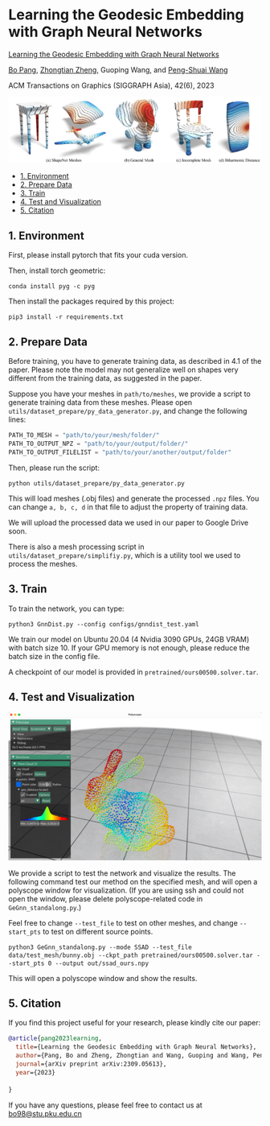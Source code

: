 # Learning the Geodesic Embedding with Graph Neural Networks


[Learning the Geodesic Embedding with Graph Neural Networks](https://arxiv.org/abs/2309.05613)

[Bo Pang](https://github.com/skinboC), [Zhongtian Zheng](https://github.com/zzttzz), Guoping Wang, and [Peng-Shuai Wang](https://wang-ps.github.io/)

ACM Transactions on Graphics (SIGGRAPH Asia), 42(6), 2023

![](img/teaser.png)

- [1. Environment](#1-environment)
- [2. Prepare Data](#2-prepare-data)
- [3. Train](#3-train)
- [4. Test and Visualization](#4-test-and-visualization)
- [5. Citation](#5-citation)

## 1. Environment

First, please install pytorch that fits your cuda version.

Then, install torch geometric:

```
conda install pyg -c pyg 
```

Then install the packages required by this project:

```
pip3 install -r requirements.txt
```

## 2. Prepare Data

Before training, you have to generate training data, as described in 4.1 of the paper. Please note the model may not generalize well on shapes very different from the training data, as suggested in the paper.

Suppose you have your meshes in `path/to/meshes`, we provide a script to generate training data from these meshes. Please open `utils/dataset_prepare/py_data_generator.py`, and change the following lines:

```python
PATH_TO_MESH = "path/to/your/mesh/folder/"
PATH_TO_OUTPUT_NPZ = "path/to/your/output/folder/"
PATH_TO_OUTPUT_FILELIST = "path/to/your/another/output/folder"
```

Then, please run the script:

```
python utils/dataset_prepare/py_data_generator.py
```

This will load meshes (.obj files) and generate the processed `.npz` files. You can change `a, b, c, d` in that file to adjust the property of training data.

We will upload the processed data we used in our paper to Google Drive soon.

There is also a mesh processing script in `utils/dataset_prepare/simplifiy.py`, which is a utility tool we used to process the meshes.

## 3. Train

To train the network, you can type:

```shell
python3 GnnDist.py --config configs/gnndist_test.yaml
```

We train our model on Ubuntu 20.04 (4 Nvidia 3090 GPUs, 24GB VRAM) with batch size 10. If your GPU memory is not enough, please reduce the batch size in the config file.

A checkpoint of our model is provided in `pretrained/ours00500.solver.tar`.

## 4. Test and Visualization

![](img/bunny.jpg)

We provide a script to test the network and visualize the results. The following command test our method on the specified mesh, and will open a polyscope window for visualization. (If you are using ssh and could not open the window, please delete polyscope-related code in `GeGnn_standalong.py`.)

Feel free to change `--test_file` to test on other meshes, and change `--start_pts` to test on different source points.

```shell
python3 GeGnn_standalong.py --mode SSAD --test_file data/test_mesh/bunny.obj --ckpt_path pretrained/ours00500.solver.tar --start_pts 0 --output out/ssad_ours.npy
```

This will open a polyscope window and show the results. 

## 5. Citation

If you find this project useful for your research, please kindly cite our paper:

```bibtex 
@article{pang2023learning,
  title={Learning the Geodesic Embedding with Graph Neural Networks},
  author={Pang, Bo and Zheng, Zhongtian and Wang, Guoping and Wang, Peng-Shuai},
  journal={arXiv preprint arXiv:2309.05613},
  year={2023}

}
```

If you have any questions, please feel free to contact us at bo98@stu.pku.edu.cn
